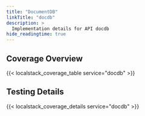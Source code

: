 ```yaml
---
title: "DocumentDB"
linkTitle: "docdb"
description: >
  Implementation details for API docdb
hide_readingtime: true
---
```


## Coverage Overview

{{< localstack_coverage_table service="docdb" >}}

## Testing Details

{{< localstack_coverage_details service="docdb" >}}
